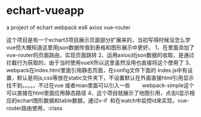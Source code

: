# echart-vueapp
a project of echart webpack es6 axios vue-router







这个项目是有一个echart3项目展示页面部分扩展来的，当初写得时候没怎么学vue但大概知道这里用json数据传值到表格和图形展示中更好。
1、在里面添加了vue-router的页面路由，实现页面跳转
2、运用axios对json数据的收取，是通过拦截行为获取的，由于当时使用vueX所以这里虽然没用也直接将这个使用了
3、webpack在index.html里面引用静态页面，在config文件下面的 index.js中有设置，默认是将js,css等放在static文件夹下，不设置默认在外面直接html引用显示找不到。。。。。不过在vue 或者mian里面可以引入一些        webpack-simple这个可以直接在html里面应用静态路径
4、这个项目就展示了地图引用，点击li显示相应的echart图形数据和table数据，通过v-if  和在watch中监控id来实现，vue-router路由使用，:class
